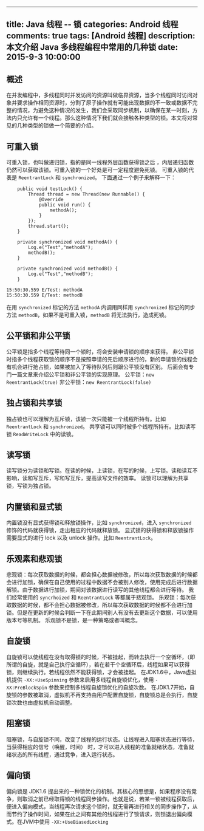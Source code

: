 
---
title: Java 线程 -- 锁
categories: Android 线程
comments: true
tags: [Android 线程]
description: 本文介绍 Java 多线程编程中常用的几种锁
date: 2015-9-3 10:00:00
---

## 概述

在并发编程中，多线程同时并发访问的资源叫做临界资源，当多个线程同时访问对象并要求操作相同资源时，分割了原子操作就有可能出现数据的不一致或数据不完整的情况，为避免这种情况的发生，我们会采取同步机制，以确保在某一时刻，方法内只允许有一个线程。那么这种情况下我们就会接触各种类型的锁。本文将对常见的几种类型的锁做一个简要的介绍。

## 可重入锁

可重入锁，也叫做递归锁，指的是同一线程外层函数获得锁之后 ，内层递归函数仍然可以获取该锁。可重入锁的一个好处是可一定程度避免死锁。
可重入锁的代表是 `ReentrantLock` 和 `synchronized`。
下面通过一个例子来解释一下：

```
    public void testLock() {
        Thread thread = new Thread(new Runnable() {
            @Override
            public void run() {
                methodA();
            }
        });
        thread.start();
    }

    private synchronized void methodA() {
        Log.e("Test","methodA");
        methodB();
    }

    private synchronized void methodB() {
        Log.e("Test","methodB");
    }
```

```
15:50:30.559 E/Test: methodA
15:50:30.559 E/Test: methodB
```

在用 `synchronized` 标记的方法 `methodA` 内调用同样用 `synchronized` 标记的同步方法 `methodB`，如果不是可重入锁，`methodB` 将无法执行，造成死锁。

## 公平锁和非公平锁

公平锁是指多个线程等待同一个锁时，将会安装申请锁的顺序来获得。
非公平锁时指多个线程获取锁的顺序不是按照申请的先后顺序进行的，新的申请锁的线程会有机会进行抢占锁，如果被加入了等待队列后则跟公平锁没有区别。
后面会有专门一篇文章来介绍公平锁和非公平锁的实现原理。
公平锁：`new ReentrantLock(true)`
非公平锁：`new ReentrantLock(false)`

## 独占锁和共享锁

独占锁也可以理解为互斥锁，该锁一次只能被一个线程所持有。比如 `ReentrantLock` 和 `synchronized`。
共享锁可以同时被多个线程所持有。比如读写锁 `ReadWriteLock` 中的读锁。

## 读写锁

读写锁分为读锁和写锁。在读的时候，上读锁，在写的时候，上写锁。读和读互不影响，读和写互斥，写和写互斥，提高读写文件的效率。
读锁可以理解为共享锁，写锁为独占锁。

## 内置锁和显式锁

内置锁没有显式获得锁和释放锁操作，比如 `synchronized`，进入 `synchronized` 修饰的代码就获得锁，走出相应的代码就释放锁。
显式锁的获得锁和释放锁操作需要显式的进行 lock 以及 unlock 操作。比如 `ReentrantLock`。

## 乐观素和悲观锁

悲观锁：每次获取数据的时候，都会担心数据被修改，所以每次获取数据的时候都会进行加锁，确保在自己使用的过程中数据不会被别人修改，使用完成后进行数据解锁。由于数据进行加锁，期间对该数据进行读写的其他线程都会进行等待。
我们经常使用的 `syncrhoized` 和 `ReentrantLock` 等都属于悲观锁。
乐观锁：每次获取数据的时候，都不会担心数据被修改，所以每次获取数据的时候都不会进行加锁。但是在更新的时候会判断一下在此期间别人有没有去更新这个数据，可以使用版本号等机制。
乐观锁不是锁，是一种策略或者叫概念。

## 自旋锁

自旋锁可以使线程在没有取得锁的时候，不被挂起，而转去执行一个空循环，（即所谓的自旋，就是自己执行空循环），若在若干个空循环后，线程如果可以获得锁，则继续执行。若线程依然不能获得锁，才会被挂起。
在JDK1.6中，Java虚拟机提供 `-XX:+UseSpinning` 参数来启用多线程自旋锁优化，使用 `-XX:PreBlockSpin` 参数来控制多线程自旋锁优化的自旋次数。
在JDK1.7开始，自旋锁的参数被取消，虚拟机不再支持由用户配置自旋锁，自旋锁总是会执行，自旋锁次数也由虚拟机自动调整。

## 阻塞锁

阻塞锁，与自旋锁不同，改变了线程的运行状态。让线程进入阻塞状态进行等待，当获得相应的信号（唤醒，时间） 时，才可以进入线程的准备就绪状态，准备就绪状态的所有线程，通过竞争，进入运行状态。

## 偏向锁

偏向锁是 JDK1.6 提出来的一种锁优化的机制。其核心的思想是，如果程序没有竞争，则取消之前已经取得锁的线程同步操作。也就是说，若某一锁被线程获取后，便进入偏向模式，当线程再次请求这个锁时，就无需再进行相关的同步操作了，从而节约了操作时间，如果在此之间有其他的线程进行了锁请求，则锁退出偏向模式。在JVM中使用 `-XX:+UseBiasedLocking`
